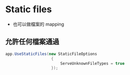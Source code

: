 # Static files

- 也可以做檔案的 mapping

## 允許任何檔案通過

```csharp
app.UseStaticFiles(new StaticFileOptions
                    {
                        ServeUnknownFileTypes = true
                    });
```
